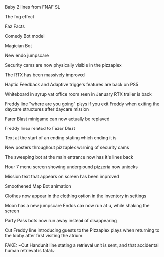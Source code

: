 Baby 2 lines from FNAF SL 

The fog effect

Faz Facts

Comedy Bot model

Magician Bot

New endo jumpscare

Security cams are now physically visible in the pizzaplex

The RTX has been massively improved

Haptic Feedback and Adaptive triggers features are back on PS5

Whiteboard in syrup vat office room seen in January RTX trailer is back

Freddy line "where are you going" plays if you exit Freddy when exiting the daycare structures after daycare mission

Farer Blast minigame can now actually be replaved

Freddy lines related to Fazer Blast

Text at the start of an ending stating which ending it is

New posters throughout pizzaplex warning of security cams

The sweeping bot at the main entrance now has it's lines back

Hour 7 menu screen showing underground pizzeria now uniocks

Mission text that appears on screen has been improved

Smoothened Map Bot animation

Clothes now appear in the clothing option in the inventory in settings

Moon has a new jumpscare Endos can now run at u, while shaking the screen

Party Pass bots now run away instead of disappearing

Cut Freddy line introducing guests to the Pizzaplex plays when returning to the lobby after first visiting the atrium

FAKE: ~Сut Handunit line stating a retrieval unit is sent, and that accidental human retrieval is fatal~
